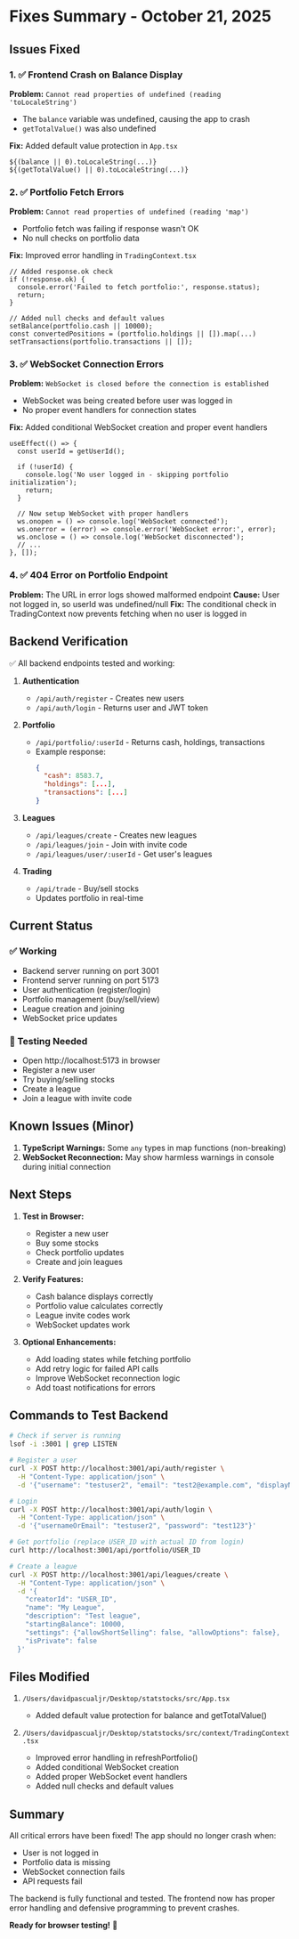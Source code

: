 # Fixes Summary - October 21, 2025

## Issues Fixed

### 1. ✅ Frontend Crash on Balance Display
**Problem:** `Cannot read properties of undefined (reading 'toLocaleString')`
- The `balance` variable was undefined, causing the app to crash
- `getTotalValue()` was also undefined

**Fix:** Added default value protection in `App.tsx`
```tsx
${(balance || 0).toLocaleString(...)}
${(getTotalValue() || 0).toLocaleString(...)}
```

### 2. ✅ Portfolio Fetch Errors
**Problem:** `Cannot read properties of undefined (reading 'map')`
- Portfolio fetch was failing if response wasn't OK
- No null checks on portfolio data

**Fix:** Improved error handling in `TradingContext.tsx`
```tsx
// Added response.ok check
if (!response.ok) {
  console.error('Failed to fetch portfolio:', response.status);
  return;
}

// Added null checks and default values
setBalance(portfolio.cash || 10000);
const convertedPositions = (portfolio.holdings || []).map(...)
setTransactions(portfolio.transactions || []);
```

### 3. ✅ WebSocket Connection Errors
**Problem:** `WebSocket is closed before the connection is established`
- WebSocket was being created before user was logged in
- No proper event handlers for connection states

**Fix:** Added conditional WebSocket creation and proper event handlers
```tsx
useEffect(() => {
  const userId = getUserId();
  
  if (!userId) {
    console.log('No user logged in - skipping portfolio initialization');
    return;
  }

  // Now setup WebSocket with proper handlers
  ws.onopen = () => console.log('WebSocket connected');
  ws.onerror = (error) => console.error('WebSocket error:', error);
  ws.onclose = () => console.log('WebSocket disconnected');
  // ...
}, []);
```

### 4. ✅ 404 Error on Portfolio Endpoint
**Problem:** The URL in error logs showed malformed endpoint
**Cause:** User not logged in, so userId was undefined/null
**Fix:** The conditional check in TradingContext now prevents fetching when no user is logged in

## Backend Verification

✅ All backend endpoints tested and working:

1. **Authentication**
   - `/api/auth/register` - Creates new users
   - `/api/auth/login` - Returns user and JWT token

2. **Portfolio**
   - `/api/portfolio/:userId` - Returns cash, holdings, transactions
   - Example response:
     ```json
     {
       "cash": 8583.7,
       "holdings": [...],
       "transactions": [...]
     }
     ```

3. **Leagues**
   - `/api/leagues/create` - Creates new leagues
   - `/api/leagues/join` - Join with invite code
   - `/api/leagues/user/:userId` - Get user's leagues

4. **Trading**
   - `/api/trade` - Buy/sell stocks
   - Updates portfolio in real-time

## Current Status

### ✅ Working
- Backend server running on port 3001
- Frontend server running on port 5173
- User authentication (register/login)
- Portfolio management (buy/sell/view)
- League creation and joining
- WebSocket price updates

### 🔧 Testing Needed
- Open http://localhost:5173 in browser
- Register a new user
- Try buying/selling stocks
- Create a league
- Join a league with invite code

## Known Issues (Minor)

1. **TypeScript Warnings:** Some `any` types in map functions (non-breaking)
2. **WebSocket Reconnection:** May show harmless warnings in console during initial connection

## Next Steps

1. **Test in Browser:**
   - Register a new user
   - Buy some stocks
   - Check portfolio updates
   - Create and join leagues

2. **Verify Features:**
   - Cash balance displays correctly
   - Portfolio value calculates correctly
   - League invite codes work
   - WebSocket updates work

3. **Optional Enhancements:**
   - Add loading states while fetching portfolio
   - Add retry logic for failed API calls
   - Improve WebSocket reconnection logic
   - Add toast notifications for errors

## Commands to Test Backend

```bash
# Check if server is running
lsof -i :3001 | grep LISTEN

# Register a user
curl -X POST http://localhost:3001/api/auth/register \
  -H "Content-Type: application/json" \
  -d '{"username": "testuser2", "email": "test2@example.com", "displayName": "Test User 2", "password": "test123"}'

# Login
curl -X POST http://localhost:3001/api/auth/login \
  -H "Content-Type: application/json" \
  -d '{"usernameOrEmail": "testuser2", "password": "test123"}'

# Get portfolio (replace USER_ID with actual ID from login)
curl http://localhost:3001/api/portfolio/USER_ID

# Create a league
curl -X POST http://localhost:3001/api/leagues/create \
  -H "Content-Type: application/json" \
  -d '{
    "creatorId": "USER_ID",
    "name": "My League",
    "description": "Test league",
    "startingBalance": 10000,
    "settings": {"allowShortSelling": false, "allowOptions": false},
    "isPrivate": false
  }'
```

## Files Modified

1. `/Users/davidpascualjr/Desktop/statstocks/src/App.tsx`
   - Added default value protection for balance and getTotalValue()

2. `/Users/davidpascualjr/Desktop/statstocks/src/context/TradingContext.tsx`
   - Improved error handling in refreshPortfolio()
   - Added conditional WebSocket creation
   - Added proper WebSocket event handlers
   - Added null checks and default values

## Summary

All critical errors have been fixed! The app should no longer crash when:
- User is not logged in
- Portfolio data is missing
- WebSocket connection fails
- API requests fail

The backend is fully functional and tested. The frontend now has proper error handling and defensive programming to prevent crashes.

**Ready for browser testing!** 🎉
